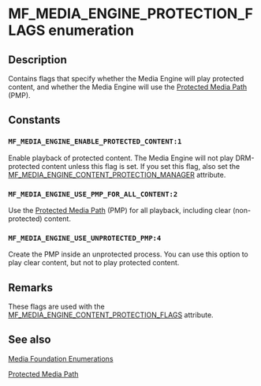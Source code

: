 # MF_MEDIA_ENGINE_PROTECTION_FLAGS enumeration

## Description

Contains flags that specify whether the Media Engine will play protected content, and whether the Media Engine will use the [Protected Media Path](https://learn.microsoft.com/windows/desktop/medfound/protected-media-path) (PMP).

## Constants

### `MF_MEDIA_ENGINE_ENABLE_PROTECTED_CONTENT:1`

Enable playback of protected content. The Media Engine will not play DRM-protected content unless this flag is set. If you set this flag, also set the [MF_MEDIA_ENGINE_CONTENT_PROTECTION_MANAGER](https://learn.microsoft.com/windows/desktop/medfound/mf-media-engine-content-protection-manager) attribute.

### `MF_MEDIA_ENGINE_USE_PMP_FOR_ALL_CONTENT:2`

Use the [Protected Media Path](https://learn.microsoft.com/windows/desktop/medfound/protected-media-path) (PMP) for all playback, including clear (non-protected) content.

### `MF_MEDIA_ENGINE_USE_UNPROTECTED_PMP:4`

Create the PMP inside an unprotected process. You can use this option to play clear content, but not to play protected content.

## Remarks

These flags are used with the [MF_MEDIA_ENGINE_CONTENT_PROTECTION_FLAGS](https://learn.microsoft.com/windows/desktop/medfound/mf-media-engine-content-protection-flags) attribute.

## See also

[Media Foundation Enumerations](https://learn.microsoft.com/windows/desktop/medfound/media-foundation-enumerations)

[Protected Media Path](https://learn.microsoft.com/windows/desktop/medfound/protected-media-path)